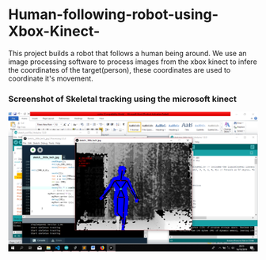 # Human-following-robot-using-Xbox-Kinect-

This project builds a robot that follows a human being around.
We use an image processing software to process images from the xbox kinect 
to infere the coordinates of the target(person), these coordinates are used to coordinate it's movement.

### Screenshot of Skeletal tracking using the microsoft kinect
![Screenshot of Skeletal tracking using the microsoft kinect](https://github.com/IamNator/Human-following-robot-using-Xbox-Kinect-/blob/master/public/Screenshot(1877).png)
